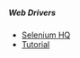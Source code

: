 ##### Web Drivers
 * [Selenium HQ](https://www.seleniumhq.org/download/)
 * [Tutorial](https://www.guru99.com/selenium-csharp-tutorial.html#4)